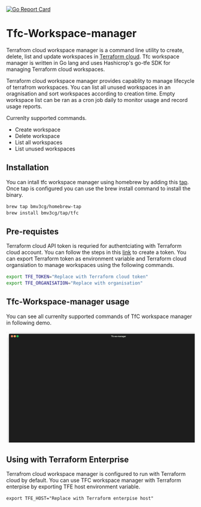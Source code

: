 [![Go Report Card](https://goreportcard.com/badge/github.com/bmv3cg/tf-crud)](https://goreportcard.com/report/github.com/bmv3cg/tf-crud)

Tfc-Workspace-manager
=====================

Terrafrom cloud workspace manager is a command line utility to create, delete, list and update workspaces in [Terraform cloud](http://app.terraform.io). Tfc workspace manager is written in Go lang and uses Hashicrop's go-tfe SDK for managing Terraform cloud workspaces.

Terraform cloud workspace manager provides capablity to manage lifecycle of terrafrom workspaces. You can list all unused workspaces in an oragnisation and sort workspaces according to creation time. Empty workspace list can be ran as a cron job daily to monitor usage and record usage reports. 

Currenlty supported commands. 

- Create workspace
- Delete workspace
- List all workspaces
- List unused workspaces

Installation
------------

You can intall tfc workspace manager using homebrew by adding this [tap](bmv3cg/homebrew-tap). Once tap is configured you can use the brew install command to install the binary.

```bash
brew tap bmv3cg/homebrew-tap
brew install bmv3cg/tap/tfc 
```

Pre-requistes
-------------

Terraform cloud API token is requried for authentciating with Terraform cloud account. You can follow the steps in this [link](https://www.terraform.io/docs/cloud/users-teams-organizations/api-tokens.html#team-api-tokens) to create a token. You can export Terraform token as environment variable and Terraform cloud organsiation to manage workspaces using the following commands. 

```bash 
export TFE_TOKEN="Replace with Terraform cloud token"
export TFE_ORGANISATION="Replace with organisation"
```

Tfc-Workspace-manager usage
---------------------------

You can see all currenlty supported commands of TfC workspace manager in following demo.

![](assets/tfc.gif)


Using with Terraform Enterprise
-------------------------------

Terrafrom cloud workspace manager is configured to run with Terraform cloud by default. You can use TFC workspace manager with Terraform enterpise by exporting TFE host environment variable.

```
export TFE_HOST="Replace with Terraform enterpise host"
```